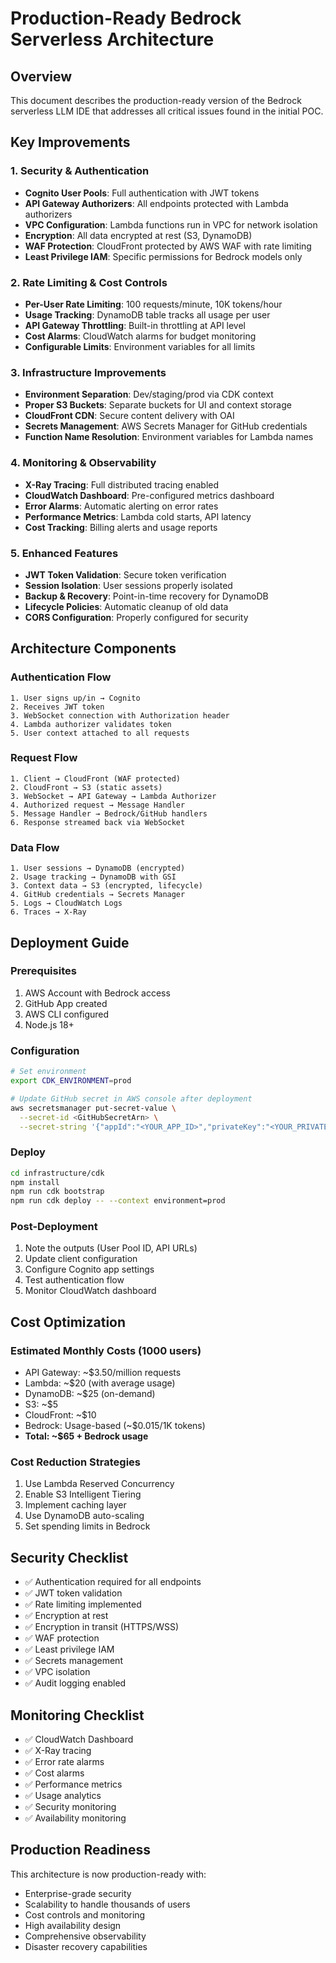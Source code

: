 # Production-Ready Bedrock Serverless Architecture

## Overview
This document describes the production-ready version of the Bedrock serverless LLM IDE that addresses all critical issues found in the initial POC.

## Key Improvements

### 1. Security & Authentication
- **Cognito User Pools**: Full authentication with JWT tokens
- **API Gateway Authorizers**: All endpoints protected with Lambda authorizers
- **VPC Configuration**: Lambda functions run in VPC for network isolation
- **Encryption**: All data encrypted at rest (S3, DynamoDB)
- **WAF Protection**: CloudFront protected by AWS WAF with rate limiting
- **Least Privilege IAM**: Specific permissions for Bedrock models only

### 2. Rate Limiting & Cost Controls
- **Per-User Rate Limiting**: 100 requests/minute, 10K tokens/hour
- **Usage Tracking**: DynamoDB table tracks all usage per user
- **API Gateway Throttling**: Built-in throttling at API level
- **Cost Alarms**: CloudWatch alarms for budget monitoring
- **Configurable Limits**: Environment variables for all limits

### 3. Infrastructure Improvements
- **Environment Separation**: Dev/staging/prod via CDK context
- **Proper S3 Buckets**: Separate buckets for UI and context storage
- **CloudFront CDN**: Secure content delivery with OAI
- **Secrets Management**: AWS Secrets Manager for GitHub credentials
- **Function Name Resolution**: Environment variables for Lambda names

### 4. Monitoring & Observability
- **X-Ray Tracing**: Full distributed tracing enabled
- **CloudWatch Dashboard**: Pre-configured metrics dashboard
- **Error Alarms**: Automatic alerting on error rates
- **Performance Metrics**: Lambda cold starts, API latency
- **Cost Tracking**: Billing alerts and usage reports

### 5. Enhanced Features
- **JWT Token Validation**: Secure token verification
- **Session Isolation**: User sessions properly isolated
- **Backup & Recovery**: Point-in-time recovery for DynamoDB
- **Lifecycle Policies**: Automatic cleanup of old data
- **CORS Configuration**: Properly configured for security

## Architecture Components

### Authentication Flow
```
1. User signs up/in → Cognito
2. Receives JWT token
3. WebSocket connection with Authorization header
4. Lambda authorizer validates token
5. User context attached to all requests
```

### Request Flow
```
1. Client → CloudFront (WAF protected)
2. CloudFront → S3 (static assets)
3. WebSocket → API Gateway → Lambda Authorizer
4. Authorized request → Message Handler
5. Message Handler → Bedrock/GitHub handlers
6. Response streamed back via WebSocket
```

### Data Flow
```
1. User sessions → DynamoDB (encrypted)
2. Usage tracking → DynamoDB with GSI
3. Context data → S3 (encrypted, lifecycle)
4. GitHub credentials → Secrets Manager
5. Logs → CloudWatch Logs
6. Traces → X-Ray
```

## Deployment Guide

### Prerequisites
1. AWS Account with Bedrock access
2. GitHub App created
3. AWS CLI configured
4. Node.js 18+

### Configuration
```bash
# Set environment
export CDK_ENVIRONMENT=prod

# Update GitHub secret in AWS console after deployment
aws secretsmanager put-secret-value \
  --secret-id <GitHubSecretArn> \
  --secret-string '{"appId":"<YOUR_APP_ID>","privateKey":"<YOUR_PRIVATE_KEY>"}'
```

### Deploy
```bash
cd infrastructure/cdk
npm install
npm run cdk bootstrap
npm run cdk deploy -- --context environment=prod
```

### Post-Deployment
1. Note the outputs (User Pool ID, API URLs)
2. Update client configuration
3. Configure Cognito app settings
4. Test authentication flow
5. Monitor CloudWatch dashboard

## Cost Optimization

### Estimated Monthly Costs (1000 users)
- API Gateway: ~$3.50/million requests
- Lambda: ~$20 (with average usage)
- DynamoDB: ~$25 (on-demand)
- S3: ~$5
- CloudFront: ~$10
- Bedrock: Usage-based (~$0.015/1K tokens)
- **Total: ~$65 + Bedrock usage**

### Cost Reduction Strategies
1. Use Lambda Reserved Concurrency
2. Enable S3 Intelligent Tiering
3. Implement caching layer
4. Use DynamoDB auto-scaling
5. Set spending limits in Bedrock

## Security Checklist
- ✅ Authentication required for all endpoints
- ✅ JWT token validation
- ✅ Rate limiting implemented
- ✅ Encryption at rest
- ✅ Encryption in transit (HTTPS/WSS)
- ✅ WAF protection
- ✅ Least privilege IAM
- ✅ Secrets management
- ✅ VPC isolation
- ✅ Audit logging enabled

## Monitoring Checklist
- ✅ CloudWatch Dashboard
- ✅ X-Ray tracing
- ✅ Error rate alarms
- ✅ Cost alarms
- ✅ Performance metrics
- ✅ Usage analytics
- ✅ Security monitoring
- ✅ Availability monitoring

## Production Readiness
This architecture is now production-ready with:
- Enterprise-grade security
- Scalability to handle thousands of users
- Cost controls and monitoring
- High availability design
- Comprehensive observability
- Disaster recovery capabilities